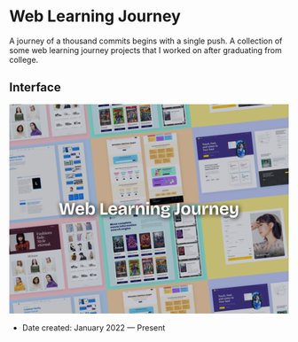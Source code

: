 # Web Learning Journey
A journey of a thousand commits begins with a single push. A collection of some web learning journey projects that I worked on after graduating from college.

## Interface
![Interface](https://raw.githubusercontent.com/luqmanherifa/luqman-herifa-personal-portfolio-v2/main/public/works/weblj.png)

- Date created: January 2022 — Present
